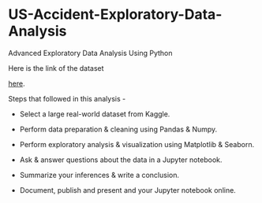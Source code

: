 # US-Accident-Exploratory-Data-Analysis
Advanced Exploratory Data Analysis Using Python  

Here is the link of the dataset

[here](https://www.kaggle.com/datasets/sobhanmoosavi/us-accidents/data).

Steps that followed in this analysis - 

  - Select a large real-world dataset from Kaggle.

  - Perform data preparation & cleaning using Pandas & Numpy.

  - Perform exploratory analysis & visualization using Matplotlib & Seaborn.

  - Ask & answer questions about the data in a Jupyter notebook.

  - Summarize your inferences & write a conclusion.

  - Document, publish and present and your Jupyter notebook online.
